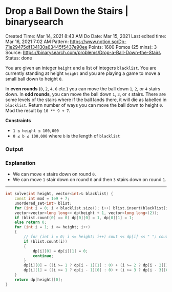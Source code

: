 # Drop a Ball Down the Stairs | binarysearch

Created Time: Mar 14, 2021 8:43 AM
Do Date: Mar 15, 2021
Last edited time: Mar 16, 2021 7:02 AM
Pattern: https://www.notion.so/Dp-71e29475df134130a63445f5437e90ee
Points: 1600
Pomos (25 mins): 3
Source: https://binarysearch.com/problems/Drop-a-Ball-Down-the-Stairs
Status: done

You are given an integer `height` and a list of integers `blacklist`. You are currently standing at height `height` and you are playing a game to move a small ball down to height `0`.

In **even rounds** (`0`, `2`, `4`, `6` etc.) you can move the ball down `1`, `2`, or `4` stairs down. In **odd rounds**, you can move the ball down `1`, `3`, or `4` stairs. There are some levels of the stairs where if the ball lands there, it will die as labelled in `blacklist`. Return number of ways you can move the ball down to height `0`. Mod the result by `10 ** 9 + 7`.

**Constraints**

- `1 ≤ height ≤ 100,000`
- `0 ≤ b ≤ 100,000` where `b` is the length of `blacklist`

### **Output**

### **Explanation**

- We can move `4` stairs down on round `0`.
- We can move `1` stair down on round `0` and then `3` stairs down on round `1`.

---

```cpp
int solve(int height, vector<int>& blacklist) {
    const int mod = 1e9 + 7; 
    unordered_set<int> blist;
    for (int i = 0; i < blacklist.size(); i++) blist.insert(blacklist[i]); 
    vector<vector<long long>> dp(height + 1, vector<long long>(2)); 
    if (blist.count(0) == 0) dp[0][0] = 1, dp[0][1] = 1; 
    else return 0; 
    for (int i = 1; i <= height; i++)
    {
        // for (int i = 0; i <= height; i++) cout << dp[i] << " "; cout << endl;
        if (blist.count(i)) 
        {
            dp[i][0] = dp[i][1] = 0; 
            continue;
        }
        dp[i][0] = ((i >= 1 ? dp[i - 1][1] : 0) + (i >= 2 ? dp[i - 2][1] : 0) + (i >= 4 ? dp[i - 4][1] : 0)) % mod;
        dp[i][1] = ((i >= 1 ? dp[i - 1][0] : 0) + (i >= 3 ? dp[i - 3][0] : 0) + (i >= 4 ? dp[i - 4][0] : 0)) % mod;
    }
    return dp[height][0];
}
```
